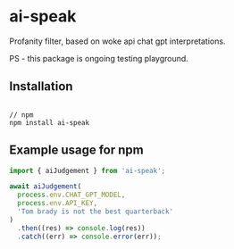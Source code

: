 # ai-speak

Profanity filter, based on woke api chat gpt interpretations.

PS - this package is ongoing testing playground.

## Installation

```

// npm
npm install ai-speak

```

## Example usage for npm

```javascript
import { aiJudgement } from 'ai-speak';

await aiJudgement(
  process.env.CHAT_GPT_MODEL,
  process.env.API_KEY,
  'Tom brady is not the best quarterback'
)
  .then((res) => console.log(res))
  .catch((err) => console.error(err));
```
